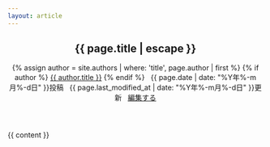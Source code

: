 ```yaml
---
layout: article
---
```

<article class="post" itemscope itemtype="http://schema.org/BlogPosting">
<header class="post-header">
<h1 itemprop="name headline">{{ page.title | escape }}</h1>
<p class="meta">
{% assign author = site.authors | where: 'title', page.author | first %}
{% if author %}
<a href="{{ author.url }}">{{ author.title }}</a>
{% endif %}
&nbsp;
{{ page.date | date: "%Y年%-m月%-d日" }}投稿
&nbsp;
{{ page.last_modified_at | date: "%Y年%-m月%-d日" }}更新
&nbsp;
<i class="fa-pencil"></i>
<a href="https://github.com/{{ site.repository }}/blob/master/{{ page.path }}" alt="Edit">
編集する
</a>
</p>
</header>
<div class="post-content" itemprop="articleBody">
{{ content }}
</div>
</article>
